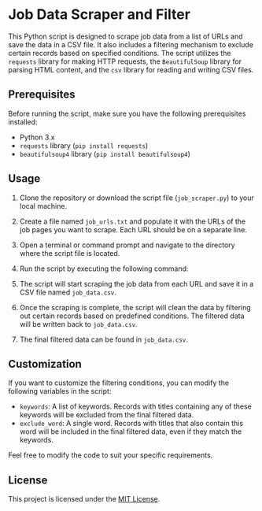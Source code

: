 # Job Data Scraper and Filter

This Python script is designed to scrape job data from a list of URLs and save the data in a CSV file. It also includes a filtering mechanism to exclude certain records based on specified conditions. The script utilizes the `requests` library for making HTTP requests, the `BeautifulSoup` library for parsing HTML content, and the `csv` library for reading and writing CSV files.

## Prerequisites

Before running the script, make sure you have the following prerequisites installed:

- Python 3.x
- `requests` library (`pip install requests`)
- `beautifulsoup4` library (`pip install beautifulsoup4`)

## Usage

1. Clone the repository or download the script file (`job_scraper.py`) to your local machine.

2. Create a file named `job_urls.txt` and populate it with the URLs of the job pages you want to scrape. Each URL should be on a separate line.

3. Open a terminal or command prompt and navigate to the directory where the script file is located.

4. Run the script by executing the following command:

5. The script will start scraping the job data from each URL and save it in a CSV file named `job_data.csv`.

6. Once the scraping is complete, the script will clean the data by filtering out certain records based on predefined conditions. The filtered data will be written back to `job_data.csv`.

7. The final filtered data can be found in `job_data.csv`.

## Customization

If you want to customize the filtering conditions, you can modify the following variables in the script:

- `keywords`: A list of keywords. Records with titles containing any of these keywords will be excluded from the final filtered data.
- `exclude_word`: A single word. Records with titles that also contain this word will be included in the final filtered data, even if they match the keywords.

Feel free to modify the code to suit your specific requirements.

## License

This project is licensed under the [MIT License](LICENSE).
